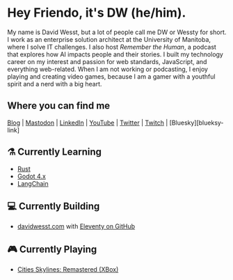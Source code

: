 # Hey Friendo, it's DW (he/him).
My name is  David Wesst, but a lot of people call me DW or Wessty for short. I work as an enterprise solution architect at the University of Manitoba, where I solve IT challenges. I also host _Remember the Human_, a podcast that explores how AI impacts people and their stories. I built my technology career on my interest and passion for web standards, JavaScript, and everything web-related. When I am not working or podcasting, I enjoy playing and creating video games, because I am a gamer with a youthful spirit and a nerd with a big heart.

## Where you can find me

[Blog][blog-link] | <a rel="me" href="https://indieweb.social/@davidwesst">Mastodon</a> | [LinkedIn][linkedin-link] | [YouTube](youtube-link) |  [Twitter][twitter-link] | [Twitch][twitch-schedule] | [Bluesky][blueksy-link]

## ⚗️ Currently Learning
- [Rust](https://www.rust-lang.org/)
- [Godot 4.x](https://godotengine.org/)
- [LangChain](https://docs.langchain.com/docs/)

## 💻 Currently Building
- [davidwesst.com][website-link] with [Eleventy on GitHub][website-repo]

## 🎮 Currently Playing
- [Cities Skylines: Remastered (XBox)](https://www.xbox.com/en-ca/games/store/cities-skylines-remastered/9mz4gbwx9gnd?ef_id=_k_eab6774ea0d112084bbc13be78a68ed2_k_&OCID=AIDcmmrlps7tn2_SEM__k_eab6774ea0d112084bbc13be78a68ed2_k_&msclkid=eab6774ea0d112084bbc13be78a68ed2)

[blog-link]: https://www.davidwesst.com/blog
[twitch-link]: https://twitch.tv/davidwesst
[twitch-schedule]: https://www.twitch.tv/davidwesst/schedule
[website-link]: https://www.davidwesst.com
[website-repo]: https://github.com/davidwesst/website
[linkedin-link]: https://ca.linkedin.com/in/davidwesst
[twitter-link]: https://twitter.com/davidwesst
[youtube-link]: https://youtube.com/davidwesst
[bluesky-link]: https://bsky.app/profile/davidwesst.bsky.social
